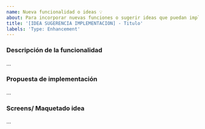 ```yaml
---
name: Nueva funcionalidad o ideas 💡
about: Para incorporar nuevas funciones o sugerir ideas que puedan implementarse crea un ISSUE de este estilo.
title: '[IDEA SUGERENCIA IMPLEMENTACION] - Titulo'
labels: 'Type: Enhancement'
---
```


### Descripción de la funcionalidad
<!-- Inserta una descripcion de lo que tienes pensado lograr. -->
...

### Propuesta de implementación
<!-- Aqui dinos como esperas lograrlo (por ejemplo que archivos, librerias, funciones utilizarás, patrones de diseño, etc) -->
...

### Screens/ Maquetado idea
<!-- Si ya tienes la implementación hecha o algún grafico que muestre lo que tienes, por favor colócalo por aqui. -->
...
